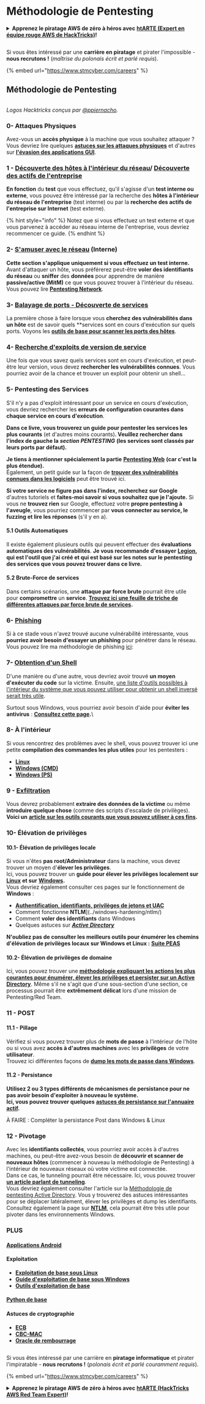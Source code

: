 # Méthodologie de Pentesting

<details>

<summary><strong>Apprenez le piratage AWS de zéro à héros avec</strong> <a href="https://training.hacktricks.xyz/courses/arte"><strong>htARTE (Expert en équipe rouge AWS de HackTricks)</strong></a><strong>!</strong></summary>

Autres façons de soutenir HackTricks :

* Si vous souhaitez voir votre **entreprise annoncée dans HackTricks** ou **télécharger HackTricks en PDF**, consultez les [**PLANS D'ABONNEMENT**](https://github.com/sponsors/carlospolop) !
* Obtenez le [**swag officiel PEASS & HackTricks**](https://peass.creator-spring.com)
* Découvrez [**La famille PEASS**](https://opensea.io/collection/the-peass-family), notre collection exclusive de [**NFT**](https://opensea.io/collection/the-peass-family)
* **Rejoignez le** 💬 [**groupe Discord**](https://discord.gg/hRep4RUj7f) ou le [**groupe Telegram**](https://t.me/peass) ou **suivez-nous** sur **Twitter** 🐦 [**@hacktricks\_live**](https://twitter.com/hacktricks\_live)**.**
* **Partagez vos astuces de piratage en soumettant des PR aux** [**HackTricks**](https://github.com/carlospolop/hacktricks) **et** [**HackTricks Cloud**](https://github.com/carlospolop/hacktricks-cloud) **dépôts GitHub.**

</details>

<figure><img src="../.gitbook/assets/image (1) (1) (1) (1) (1) (1) (1) (1) (1) (1) (1) (1) (1) (1) (1) (1) (1) (1) (1).png" alt=""><figcaption></figcaption></figure>

Si vous êtes intéressé par une **carrière en piratage** et pirater l'impossible - **nous recrutons !** (_maîtrise du polonais écrit et parlé requis_).

{% embed url="https://www.stmcyber.com/careers" %}

## Méthodologie de Pentesting

<figure><img src="../.gitbook/assets/HACKTRICKS-logo.svg" alt=""><figcaption></figcaption></figure>

_Logos Hacktricks conçus par_ [_@ppiernacho_](https://www.instagram.com/ppieranacho/)_._

### 0- Attaques Physiques

Avez-vous un **accès physique** à la machine que vous souhaitez attaquer ? Vous devriez lire quelques [**astuces sur les attaques physiques**](../physical-attacks/physical-attacks.md) et d'autres sur [**l'évasion des applications GUI**](../physical-attacks/escaping-from-gui-applications/).

### 1 - [Découverte des hôtes à l'intérieur du réseau](pentesting-network/#discovering-hosts)/ [Découverte des actifs de l'entreprise](external-recon-methodology/)

**En fonction** du **test** que vous effectuez, qu'il s'agisse d'un **test interne ou externe**, vous pouvez être intéressé par la recherche des **hôtes à l'intérieur du réseau de l'entreprise** (test interne) ou par la **recherche des actifs de l'entreprise sur Internet** (test externe).

{% hint style="info" %}
Notez que si vous effectuez un test externe et que vous parvenez à accéder au réseau interne de l'entreprise, vous devriez recommencer ce guide.
{% endhint %}

### **2-** [**S'amuser avec le réseau**](pentesting-network/) **(Interne)**

**Cette section s'applique uniquement si vous effectuez un test interne.**\
Avant d'attaquer un hôte, vous préférerez peut-être **voler des identifiants** **du réseau** ou **sniffer** des **données** pour apprendre de manière **passive/active (MitM)** ce que vous pouvez trouver à l'intérieur du réseau. Vous pouvez lire [**Pentesting Network**](pentesting-network/#sniffing).

### 3- [Balayage de ports - Découverte de services](pentesting-network/#scanning-hosts)

La première chose à faire lorsque vous **cherchez des vulnérabilités dans un hôte** est de savoir quels **services sont en cours d'exécution sur quels ports. Voyons les [**outils de base pour scanner les ports des hôtes**](pentesting-network/#scanning-hosts).

### **4-** [Recherche d'exploits de version de service](search-exploits.md)

Une fois que vous savez quels services sont en cours d'exécution, et peut-être leur version, vous devez **rechercher les vulnérabilités connues**. Vous pourriez avoir de la chance et trouver un exploit pour obtenir un shell...

### **5-** Pentesting des Services

S'il n'y a pas d'exploit intéressant pour un service en cours d'exécution, vous devriez rechercher les **erreurs de configuration courantes dans chaque service en cours d'exécution**.

**Dans ce livre, vous trouverez un guide pour pentester les services les plus courants** (et d'autres moins courants)**. Veuillez rechercher dans l'index de gauche la** _**section PENTESTING**_ **(les services sont classés par leurs ports par défaut).**

**Je tiens à mentionner spécialement la partie** [**Pentesting Web**](../network-services-pentesting/pentesting-web/) **(car c'est la plus étendue).**\
Également, un petit guide sur la façon de [**trouver des vulnérabilités connues dans les logiciels**](search-exploits.md) peut être trouvé ici.

**Si votre service ne figure pas dans l'index, recherchez sur Google** d'autres tutoriels et **faites-moi savoir si vous souhaitez que je l'ajoute.** Si vous ne **trouvez rien** sur Google, effectuez votre **propre pentesting à l'aveugle**, vous pourriez commencer par **vous connecter au service, le fuzzing et lire les réponses** (s'il y en a).

#### 5.1 Outils Automatiques

Il existe également plusieurs outils qui peuvent effectuer des **évaluations automatiques des vulnérabilités**. **Je vous recommande d'essayer** [**Legion**](https://github.com/carlospolop/legion)**, qui est l'outil que j'ai créé et qui est basé sur les notes sur le pentesting des services que vous pouvez trouver dans ce livre.**

#### **5.2 Brute-Force de services**

Dans certains scénarios, une **attaque par force brute** pourrait être utile pour **compromettre** un **service**. [**Trouvez ici une feuille de triche de différentes attaques par force brute de services**](brute-force.md)**.**

### 6- [Phishing](phishing-methodology/)

Si à ce stade vous n'avez trouvé aucune vulnérabilité intéressante, vous **pourriez avoir besoin d'essayer un phishing** pour pénétrer dans le réseau. Vous pouvez lire ma méthodologie de phishing [ici](phishing-methodology/):

### **7-** [**Obtention d'un Shell**](shells/)

D'une manière ou d'une autre, vous devriez avoir trouvé **un moyen d'exécuter du code** sur la victime. Ensuite, [une liste d'outils possibles à l'intérieur du système que vous pouvez utiliser pour obtenir un shell inversé serait très utile](shells/).

Surtout sous Windows, vous pourriez avoir besoin d'aide pour **éviter les antivirus** : [**Consultez cette page**](../windows-hardening/av-bypass.md)**.**\\

### 8- À l'intérieur

Si vous rencontrez des problèmes avec le shell, vous pouvez trouver ici une petite **compilation des commandes les plus utiles** pour les pentesters :

* [**Linux**](../linux-hardening/useful-linux-commands/)
* [**Windows (CMD)**](../windows-hardening/basic-cmd-for-pentesters.md)
* [**Windows (PS)**](../windows-hardening/basic-powershell-for-pentesters/)

### **9 -** [**Exfiltration**](exfiltration.md)

Vous devrez probablement **extraire des données de la victime** ou même **introduire quelque chose** (comme des scripts d'escalade de privilèges). **Voici un** [**article sur les outils courants que vous pouvez utiliser à ces fins**](exfiltration.md)**.**
### **10- Élévation de privilèges**

#### **10.1- Élévation de privilèges locale**

Si vous n'êtes **pas root/Administrateur** dans la machine, vous devez trouver un moyen d'**élever les privilèges**.\
Ici, vous pouvez trouver un **guide pour élever les privilèges localement sur** [**Linux**](../linux-hardening/privilege-escalation/) **et sur** [**Windows**](../windows-hardening/windows-local-privilege-escalation/)**.**\
Vous devriez également consulter ces pages sur le fonctionnement de **Windows** :

* [**Authentification, identifiants, privilèges de jetons et UAC**](../windows-hardening/authentication-credentials-uac-and-efs.md)
* Comment fonctionne **NTLM**](../windows-hardening/ntlm/)
* Comment **voler des identifiants** dans Windows
* Quelques astuces sur [_**Active Directory**_](../windows-hardening/active-directory-methodology/)

**N'oubliez pas de consulter les meilleurs outils pour énumérer les chemins d'élévation de privilèges locaux sur Windows et Linux :** [**Suite PEAS**](https://github.com/carlospolop/privilege-escalation-awesome-scripts-suite)

#### **10.2- Élévation de privilèges de domaine**

Ici, vous pouvez trouver une [**méthodologie expliquant les actions les plus courantes pour énumérer, élever les privilèges et persister sur un Active Directory**](../windows-hardening/active-directory-methodology/). Même s'il ne s'agit que d'une sous-section d'une section, ce processus pourrait être **extrêmement délicat** lors d'une mission de Pentesting/Red Team.

### 11 - POST

#### **11**.1 - Pillage

Vérifiez si vous pouvez trouver plus de **mots de passe** à l'intérieur de l'hôte ou si vous avez **accès à d'autres machines** avec les **privilèges** de votre **utilisateur**.\
Trouvez ici différentes façons de [**dump les mots de passe dans Windows**](broken-reference/).

#### 11.2 - Persistance

**Utilisez 2 ou 3 types différents de mécanismes de persistance pour ne pas avoir besoin d'exploiter à nouveau le système.**\
**Ici, vous pouvez trouver quelques** [**astuces de persistance sur l'annuaire actif**](../windows-hardening/active-directory-methodology/#persistence)**.**

À FAIRE : Compléter la persistance Post dans Windows & Linux

### 12 - Pivotage

Avec les **identifiants collectés**, vous pourriez avoir accès à d'autres machines, ou peut-être avez-vous besoin de **découvrir et scanner de nouveaux hôtes** (commencer à nouveau la méthodologie de Pentesting) à l'intérieur de nouveaux réseaux où votre victime est connectée.\
Dans ce cas, le tunneling pourrait être nécessaire. Ici, vous pouvez trouver [**un article parlant de tunneling**](tunneling-and-port-forwarding.md).\
Vous devriez également consulter l'article sur la [Méthodologie de pentesting Active Directory](../windows-hardening/active-directory-methodology/). Vous y trouverez des astuces intéressantes pour se déplacer latéralement, élever les privilèges et dump les identifiants.\
Consultez également la page sur [**NTLM**](../windows-hardening/ntlm/), cela pourrait être très utile pour pivoter dans les environnements Windows.

### PLUS

#### [Applications Android](../mobile-pentesting/android-app-pentesting/)

#### **Exploitation**

* [**Exploitation de base sous Linux**](../exploiting/linux-exploiting-basic-esp/)
* [**Guide d'exploitation de base sous Windows**](../exploiting/windows-exploiting-basic-guide-oscp-lvl.md)
* [**Outils d'exploitation de base**](../exploiting/tools/)

#### [**Python de base**](python/)

#### **Astuces de cryptographie**

* [**ECB**](../cryptography/electronic-code-book-ecb.md)
* [**CBC-MAC**](../cryptography/cipher-block-chaining-cbc-mac-priv.md)
* [**Oracle de rembourrage**](../cryptography/padding-oracle-priv.md)

<figure><img src="../.gitbook/assets/image (1) (1) (1) (1) (1) (1) (1) (1) (1) (1) (1) (1) (1) (1) (1) (1) (1) (1) (1).png" alt=""><figcaption></figcaption></figure>

Si vous êtes intéressé par une carrière en **piratage informatique** et pirater l'impiratable - **nous recrutons !** (_polonais écrit et parlé couramment requis_).

{% embed url="https://www.stmcyber.com/careers" %}

<details>

<summary><strong>Apprenez le piratage AWS de zéro à héros avec</strong> <a href="https://training.hacktricks.xyz/courses/arte"><strong>htARTE (HackTricks AWS Red Team Expert)</strong></a><strong>!</strong></summary>

Autres façons de soutenir HackTricks :

* Si vous souhaitez voir votre **entreprise annoncée dans HackTricks** ou **télécharger HackTricks en PDF**, consultez les [**PLANS D'ABONNEMENT**](https://github.com/sponsors/carlospolop)!
* Obtenez le [**swag officiel PEASS & HackTricks**](https://peass.creator-spring.com)
* Découvrez [**La famille PEASS**](https://opensea.io/collection/the-peass-family), notre collection exclusive de [**NFTs**](https://opensea.io/collection/the-peass-family)
* **Rejoignez le** 💬 [**groupe Discord**](https://discord.gg/hRep4RUj7f) ou le [**groupe Telegram**](https://t.me/peass) ou **suivez-nous** sur **Twitter** 🐦 [**@hacktricks\_live**](https://twitter.com/hacktricks\_live)**.**
* **Partagez vos astuces de piratage en soumettant des PR aux** [**HackTricks**](https://github.com/carlospolop/hacktricks) et [**HackTricks Cloud**](https://github.com/carlospolop/hacktricks-cloud) github repos.

</details>
